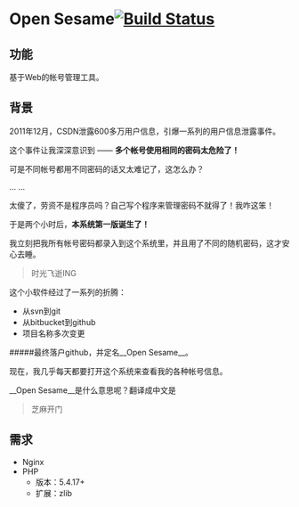 Open Sesame[![Build Status](https://drone.io/github.com/liuxd/open-sesame/status.png)](https://drone.io/github.com/liuxd/open-sesame/latest)
============

## 功能
基于Web的帐号管理工具。

## 背景
2011年12月，CSDN泄露600多万用户信息，引爆一系列的用户信息泄露事件。

这个事件让我深深意识到 —— __多个帐号使用相同的密码太危险了！__

可是不同帐号都用不同密码的话又太难记了，这怎么办？

... ...

太傻了，劳资不是程序员吗？自己写个程序来管理密码不就得了！我咋这笨！

于是两个小时后，__本系统第一版诞生了！__

我立刻把我所有帐号密码都录入到这个系统里，并且用了不同的随机密码，这才安心去睡。

> 时光飞逝ING

这个小软件经过了一系列的折腾：

+ 从svn到git
+ 从bitbucket到github
+ 项目名称多次变更

#####最终落户github，并定名__Open Sesame__。

现在，我几乎每天都要打开这个系统来查看我的各种帐号信息。

__Open Sesame__是什么意思呢？翻译成中文是

> 芝麻开门

## 需求
+ Nginx
+ PHP
    + 版本：5.4.17+
    + 扩展：zlib
